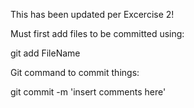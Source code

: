 This has been updated per Excercise 2!

Must first add files to be committed using:

git add FileName

Git command to commit things:

git commit -m 'insert comments here'
